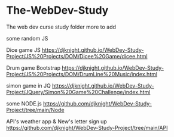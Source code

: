 # The-WebDev-Study
 The web dev curse study folder
  more to add
  
 some random JS
 
 Dice game JS  https://djknight.github.io/WebDev-Study-Project/JS%20Projects/DOM/Dicee%20Game/dicee.html
 
 Drum game Bootstrap  https://djknight.github.io/WebDev-Study-Project/JS%20Projects/DOM/DrumLine%20Music/index.html
 
 simon game in JQ https://djknight.github.io/WebDev-Study-Project/JQuery/Simon%20Game%20Challenge/index.html
 
 
 some NODE.js
 https://github.com/djknight/WebDev-Study-Project/tree/main/Node
 
 API's weather app & New's letter sign up
https://github.com/djknight/WebDev-Study-Project/tree/main/API

